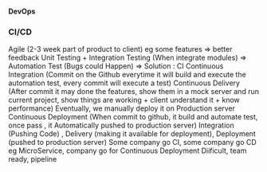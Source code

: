 #### DevOps

### CI/CD 
Agile (2-3 week part of product to client) eg some features => better feedback
Unit Testing + Integration Testing (When integrate modules) => Automation Test (Bugs could Happen) => Solution : CI
Continuous Integration (Commit on the Github everytime it will build and execute the automation test, every commit will execute a test)
Continuous Delivery (After commit it may done the features, show them in a mock server and run current project, show things are working + client understand it + know performance)
Eventually, we manually deploy it on Production server
Continuous Deployment (When commit to github, it build and automate test, once pass , it Automatically pushed to production server)
Integration (Pushing Code) , Delivery (making it available for deployment), Deployment (pushed to production server)
Some company go CI, some company go CD 
eg MicroService, company go for Continuous Deployment
Diificult, team ready, pipeline
